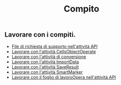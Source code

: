 ﻿---
title: Compito
second_title: Aspose.Cells Cloud Documen
type: docs
url: /it/tasks/
aliases: [/working-with-tasks/]
keywords: REST API, task, spreadsheets, exce
description: "Cells.Cloud API per Excel opera: opera excel con attività"
weight: 100
kwords: Excel, Office Cloud, REST API, Foglio di calcolo, PDF, CSV, Json, Markdown, Attività
---
## Lavorare con i compiti.


- [File di richiesta di supporto nell'attività API](/cells/it/support-request-file-in-task-api/)
- [Lavorare con l'attività CellsObjectOperate](/cells/it/working-with-cellsobjectoperate-task/)
- [Lavorare con l'attività di conversione](/cells/it/working-with-convert-task/)
- [Lavorare con l'attività ImportData](/cells/it/working-with-importdata-task/)
- [Lavorare con l'attività SaveResult](/cells/it/working-with-saveresult-task/)
- [Lavorare con l'attività SmartMarker](/cells/it/working-with-smartmarker-task/)
- [Lavorare con il foglio di lavoroOpera nell'attività API](/cells/it/working-with-worksheetoperates-in-task-api/)
